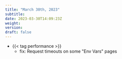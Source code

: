 ```yaml
---
title: "March 30th, 2023"
subtitle:
date: 2023-03-30T14:09:23Z
weight:
version:
draft: false
---
```


- {{< tag performance >}}
    - fix: Request timeouts on some "Env Vars" pages
